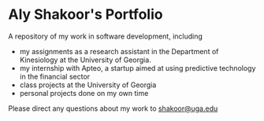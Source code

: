 # Aly Shakoor's Portfolio

A repository of my work in software development, including
- my assignments as a research assistant in the Department of Kinesiology at the University of Georgia.
- my internship with Apteo, a startup aimed at using predictive technology in the financial sector
- class projects at the University of Georgia
- personal projects done on my own time

Please direct any questions about my work to shakoor@uga.edu
